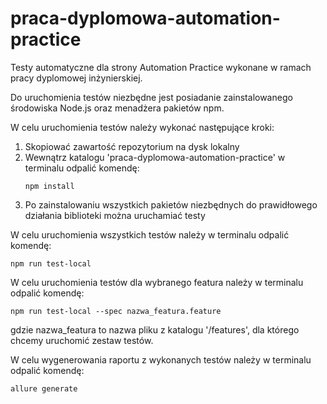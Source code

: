 # praca-dyplomowa-automation-practice
Testy automatyczne dla strony Automation Practice wykonane w ramach pracy dyplomowej inżynierskiej.

Do uruchomienia testów niezbędne jest posiadanie zainstalowanego środowiska Node.js oraz menadżera pakietów npm.

W celu uruchomienia testów należy wykonać następujące kroki:
1. Skopiować zawartość repozytorium na dysk lokalny
2. Wewnątrz katalogu 'praca-dyplomowa-automation-practice' w terminalu odpalić komendę:
    <pre><code>npm install</code></pre>
3. Po zainstalowaniu wszystkich pakietów niezbędnych do prawidłowego działania biblioteki można uruchamiać testy

W celu uruchomienia wszystkich testów należy w terminalu odpalić komendę:

    npm run test-local

W celu uruchomienia testów dla wybranego featura należy w terminalu odpalić komendę:

    npm run test-local --spec nazwa_featura.feature
gdzie nazwa_featura to nazwa pliku z katalogu '/features', dla którego chcemy uruchomić zestaw testów.


W celu wygenerowania raportu z wykonanych testów należy w terminalu odpalić komendę:

    allure generate

